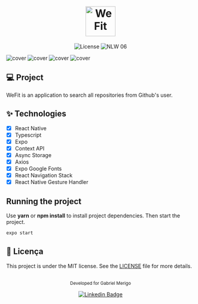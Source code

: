 <h1 align="center">
  <img alt="WeFit" height="80" title="WeFit" src="./logo_dark.png" />
</h1>

<p align="center">
  <img alt="License" src="https://img.shields.io/static/v1?label=license&message=MIT&color=4a1d0f&labelColor=ddfa20">

  <img src="https://img.shields.io/static/v1?label=Ignite&message=ReactNative&color=4a1d0f&labelColor=ddfa20" alt="NLW 06" />
</p>

![cover](./assets/SplashScreen.png)
![cover](./assets/Home-Fav.png)
![cover](./assets/Home.png)
![cover](./assets/Detalhes.png)

## 💻 Project
WeFit is an application to search all repositories from Github's user.

## ✨ Technologies

-   [X] React Native
-   [X] Typescript
-   [X] Expo
-   [X] Context API
-   [X] Async Storage
-   [X] Axios
-   [X] Expo Google Fonts
-   [X] React Navigation Stack
-   [X] React Native Gesture Handler

## Running the project

Use **yarn** or **npm install** to install project dependencies.
Then start the project.

```cl
expo start
```

## 📄 Licença

This project is under the MIT license. See the [LICENSE](LICENSE.md) file for more details.

<br />

<div align="center">
  <small>Developed for Gabriel Merigo</small>

  [![Linkedin Badge](https://img.shields.io/badge/-Gabriel%20Merigo-4a1d0f?style=flat-square&logo=Linkedin&logoColor=white&link=https://www.linkedin.com/in/rodrigo-gon%C3%A7alves-santana/)](https://www.linkedin.com/in/gabrielmerigo/) 
</div>
